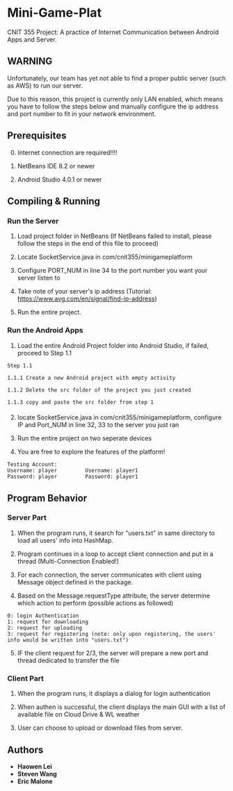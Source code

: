 # Mini-Game-Plat
CNIT 355 Project: A practice of Internet Communication between Android Apps and Server.

## WARNING

Unfortunately, our team has yet not able to find a proper public server (such as AWS) to run our server. 

Due to this reason, this project is currently only LAN enabled, which means you have to follow the steps below and manually configure the ip address and port number to fit in your network environment.

##

## Prerequisites

0. Internet connection are required!!!!

1. NetBeans IDE 8.2 or newer

2. Android Studio 4.0.1 or newer

## Compiling & Running

### Run the Server

1. Load project folder in NetBeans (If NetBeans failed to install, please follow the steps in the end of this file to proceed)

2. Locate SocketService.java in com/cnit355/minigameplatform

3. Configure PORT_NUM in line 34 to the port number you want your server listen to

4. Take note of your server's ip address (Tutorial: https://www.avg.com/en/signal/find-ip-address)

5. Run the entire project.


### Run the Android Apps

1. Load the entire Android Project folder into Android Studio, if failed, proceed to Step 1.1

```
Step 1.1

1.1.1 Create a new Android project with empty activity 

1.1.2 Delete the src folder of the project you just created

1.1.3 copy and paste the src folder from step 1
```

####

2. locate SocketService.java in com/cnit355/minigameplatform, configure IP and Port_NUM in line 32, 33 to the server you just ran

3. Run the entire project on two seperate devices

4. You are free to explore the features of the platform!

```
Testing Account:
Username: player         Username: player1
Password: player         Password: player1
```


## Program Behavior

### Server Part

1. When the program runs, it search for "users.txt" in same directory to load all users' info into HashMap.

2. Program continues in a loop to accept client connection and put in a thread (Multi-Connection Enabled!)

3. For each connection, the server communicates with client using Message object defined in the package.

4. Based on the Message.requestType attribute, the server determine which action to perform (possible actions as followed)

```
0: login Authentication
1: request for downloading
2: request for uploading
3: request for registering (note: only upon registering, the users' info would be written into "users.txt")
```

5. IF the client request for 2/3, the server will prepare a new port and thread dedicated to transfer the file

### Client Part

1. When the program runs, it displays a dialog for login authentication

2. When authen is successful, the client displays the main GUI with a list of available file on Cloud Drive & WL weather

3. User can choose to upload or download files from server.

## Authors

* **Haowen Lei** 
* **Steven Wang**
* **Eric Malone** 
